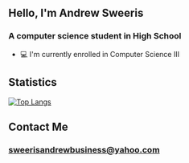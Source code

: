 ## Hello, I'm Andrew Sweeris
### A computer science student in High School

 - 💻 I'm currently enrolled in Computer Science III

## Statistics
[![Top Langs](https://github-readme-stats.vercel.app/api/top-langs/?username=AndrewSweeris)](https://github.com/anuraghazra/github-readme-stats)

## Contact Me
### sweerisandrewbusiness@yahoo.com
